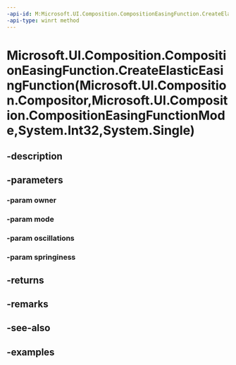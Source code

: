 ```yaml
---
-api-id: M:Microsoft.UI.Composition.CompositionEasingFunction.CreateElasticEasingFunction(Microsoft.UI.Composition.Compositor,Microsoft.UI.Composition.CompositionEasingFunctionMode,System.Int32,System.Single)
-api-type: winrt method
---
```


# Microsoft.UI.Composition.CompositionEasingFunction.CreateElasticEasingFunction(Microsoft.UI.Composition.Compositor,Microsoft.UI.Composition.CompositionEasingFunctionMode,System.Int32,System.Single)

<!--
public static Microsoft.UI.Composition.ElasticEasingFunction CreateElasticEasingFunction (Microsoft.UI.Composition.Compositor owner, Microsoft.UI.Composition.CompositionEasingFunctionMode mode, int oscillations, float springiness);
-->


## -description

## -parameters

### -param owner

### -param mode

### -param oscillations

### -param springiness

## -returns

## -remarks

## -see-also

## -examples


